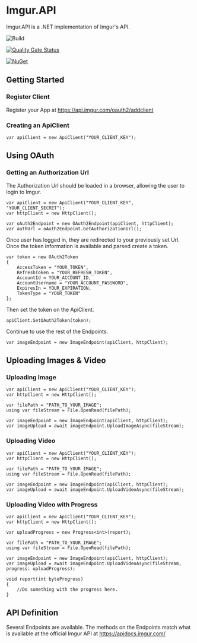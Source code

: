 # Imgur.API
Imgur.API is a .NET implementation of Imgur's API. 

![Build](https://github.com/DamienDennehy/Imgur.API/workflows/Build/badge.svg)

[![Quality Gate Status](https://sonarcloud.io/api/project_badges/measure?project=ImgurAPI&metric=alert_status)](https://sonarcloud.io/dashboard?id=ImgurAPI)

[![NuGet](https://img.shields.io/nuget/vpre/Imgur.API.svg)](https://www.nuget.org/packages/Imgur.API/)

## Getting Started
### Register Client
Register your App at https://api.imgur.com/oauth2/addclient

### Creating an ApiClient
~~~
var apiClient = new ApiClient("YOUR_CLIENT_KEY");
~~~

## Using OAuth
### Getting an Authorization Url
The Authorization Url should be loaded in a browser, allowing the user to login to Imgur.

~~~
var apiClient = new ApiClient("YOUR_CLIENT_KEY", "YOUR_CLIENT_SECRET");
var httpClient = new HttpClient();

var oAuth2Endpoint = new OAuth2Endpoint(apiClient, httpClient);
var authUrl = oAuth2Endpoint.GetAuthorizationUrl();
~~~

Once user has logged in, they are redirected to your previously set Url.
Once the token information is available and parsed create a token.

~~~
var token = new OAuth2Token
{
    AccessToken = "YOUR_TOKEN",
    RefreshToken = "YOUR_REFRESH_TOKEN",
    AccountId = YOUR_ACCOUNT_ID,
    AccountUsername = "YOUR_ACCOUNT_PASSWORD",
    ExpiresIn = YOUR_EXPIRATION,
    TokenType = "YOUR_TOKEN"
};
~~~

Then set the token on the ApiClient.

~~~
apiClient.SetOAuth2Token(token);
~~~

Continue to use the rest of the Endpoints.

~~~
var imageEndpoint = new ImageEndpoint(apiClient, httpClient);
~~~

## Uploading Images & Video
### Uploading Image

~~~
var apiClient = new ApiClient("YOUR_CLIENT_KEY");
var httpClient = new HttpClient();

var filePath = "PATH_TO_YOUR_IMAGE";
using var fileStream = File.OpenRead(filePath);

var imageEndpoint = new ImageEndpoint(apiClient, httpClient);
var imageUpload = await imageEndpoint.UploadImageAsync(fileStream);
~~~       

### Uploading Video

~~~
var apiClient = new ApiClient("YOUR_CLIENT_KEY");
var httpClient = new HttpClient();

var filePath = "PATH_TO_YOUR_IMAGE";
using var fileStream = File.OpenRead(filePath);

var imageEndpoint = new ImageEndpoint(apiClient, httpClient);
var imageUpload = await imageEndpoint.UploadVideoAsync(fileStream);
~~~ 

### Uploading Video with Progress

~~~
var apiClient = new ApiClient("YOUR_CLIENT_KEY");
var httpClient = new HttpClient();

var uploadProgress = new Progress<int>(report);

var filePath = "PATH_TO_YOUR_IMAGE";
using var fileStream = File.OpenRead(filePath);

var imageEndpoint = new ImageEndpoint(apiClient, httpClient);
var imageUpload = await imageEndpoint.UploadVideoAsync(fileStream, progress: uploadProgress);

void report(int byteProgress)
{
    //Do something with the progress here. 
}
~~~

## API Definition
Several Endpoints are available.
The methods on the Endpoints match what is available at the official Imgur API at https://apidocs.imgur.com/